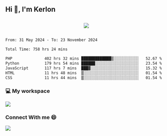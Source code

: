 ## Hi 👋, I'm Kerlon

<p align="center" style="margin: 30px;">
 
 <img src="https://skillicons.dev/icons?i=html,css,bootstrap,js,nodejs,jquery,python,flask,php,mysql,lua,sqlite,firebase">


</p>
<!--START_SECTION:waka-->

```txt
From: 31 May 2024 - To: 23 November 2024

Total Time: 758 hrs 24 mins

PHP              402 hrs 32 mins █████████████▒░░░░░░░░░░░   52.67 %
Python           179 hrs 54 mins ██████░░░░░░░░░░░░░░░░░░░   23.54 %
JavaScript       117 hrs 7 mins  ███▓░░░░░░░░░░░░░░░░░░░░░   15.32 %
HTML             11 hrs 48 mins  ▒░░░░░░░░░░░░░░░░░░░░░░░░   01.54 %
CSS              11 hrs 44 mins  ▒░░░░░░░░░░░░░░░░░░░░░░░░   01.54 %
```

<!--END_SECTION:waka-->


<p align="center">
 <h3>💻 My workspace</h3>
    <img src="https://skillicons.dev/icons?i=mint" />
</p>

<p align="center">
 <h3>Connect With me 😄</h3> 
    <a href="https://www.linkedin.com/in/kerlon-fernandes"><img src="https://skillicons.dev/icons?i=linkedin" />
  </a>
</p>



